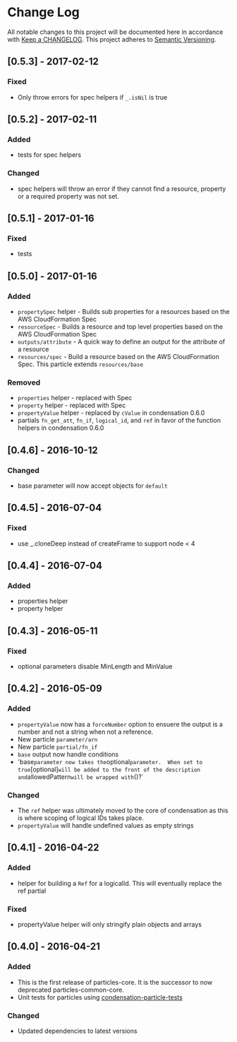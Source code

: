 # Change Log
All notable changes to this project will be documented here in
accordance with [Keep a CHANGELOG][keep-changelog-url].
This project adheres to [Semantic Versioning][semver-url].

## [0.5.3] - 2017-02-12
### Fixed
- Only throw errors for spec helpers if `_.isNil` is true

## [0.5.2] - 2017-02-11
### Added
- tests for spec helpers

### Changed
- spec helpers will throw an error if they cannot find a resource,
  property or a required property was not set.

## [0.5.1] - 2017-01-16
### Fixed
- tests

## [0.5.0] - 2017-01-16
### Added
- `propertySpec` helper - Builds sub properties for a resources based on the
  AWS CloudFormation Spec
- `resourceSpec` - Builds a resource and top level properties based on
  the AWS CloudFormation Spec
- `outputs/attribute` - A quick way to define an output for the
  attribute of a resource
- `resources/spec` - Build a resource based on the AWS CloudFormation
  Spec. This particle extends `resources/base`

### Removed
- `properties` helper - replaced with Spec
- `property` helper - replaced with Spec
- `propertyValue` helper - replaced by `cValue` in condensation 0.6.0
- partials `fn_get_att`, `fn_if`, `logical_id`, and `ref` in favor of
  the function helpers in condensation 0.6.0

## [0.4.6] - 2016-10-12
### Changed
- base parameter will now accept objects for `default`

## [0.4.5] - 2016-07-04
### Fixed
- use \_.cloneDeep instead of createFrame to support node < 4

## [0.4.4] - 2016-07-04
### Added
- properties helper
- property helper

## [0.4.3] - 2016-05-11
### Fixed
- optional parameters disable MinLength and MinValue

## [0.4.2] - 2016-05-09
### Added
- `propertyValue` now has a `forceNumber` option to ensuere the output
  is a number and not a string when not a reference.
- New particle `parameter/arn`
- New particle `partial/fn_if`
- `base` output now handle conditions
- 'base` parameter now takes the `optional` parameter.  When set to true
  `[optional]` will be added to the front of the description and
  `allowedPattern` will be wrapped with `()?`

### Changed
- The `ref` helper was ultimately moved to the core of condensation as
  this is where scoping of logical IDs takes place.
- `propertyValue` will handle undefined values as empty strings

## [0.4.1] - 2016-04-22
### Added
- helper for building a `Ref` for a logicalId. This will eventually replace the
  ref partial

### Fixed
- propertyValue helper will only stringify plain objects and arrays

## [0.4.0] - 2016-04-21
### Added
- This is the first release of particles-core.  It is the successor to now
  deprecated particles-common-core.
- Unit tests for particles using [condensation-particle-tests][cpt-url]

### Changed
- Updated dependencies to latest versions

[cpt-url]: https://github.com/SungardAS/condensation-particle-tests
[semver-url]: http://semver.org
[keep-changelog-url]: http://keepachangelog.com
